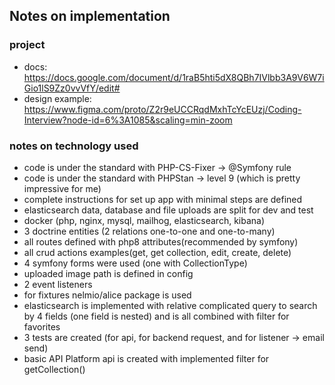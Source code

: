 ## Notes on implementation

### project

- docs: https://docs.google.com/document/d/1raB5hti5dX8QBh7IVlbb3A9V6W7iGio1lS9Zz0vvVfY/edit#
- design example: https://www.figma.com/proto/Z2r9eUCCRqdMxhTcYcEUzj/Coding-Interview?node-id=6%3A1085&scaling=min-zoom

### notes on technology used

- code is under the standard with PHP-CS-Fixer -> @Symfony rule
- code is under the standard with PHPStan -> level 9 (which is pretty impressive for me)
- complete instructions for set up app with minimal steps are defined
- elasticsearch data, database and file uploads are split for dev and test
- docker (php, nginx, mysql, mailhog, elasticsearch, kibana)
- 3 doctrine entities (2 relations one-to-one and one-to-many)
- all routes defined with php8 attributes(recommended by symfony)
- all crud actions examples(get, get collection, edit, create, delete)
- 4 symfony forms were used (one with CollectionType)
- uploaded image path is defined in config
- 2 event listeners
- for fixtures nelmio/alice package is used
- elasticsearch is implemented with relative complicated query to search by 4 fields
  (one field is nested) and is all combined with filter for favorites
- 3 tests are created (for api, for backend request, and for listener -> email send)
- basic API Platform api is created with implemented filter for getCollection()


